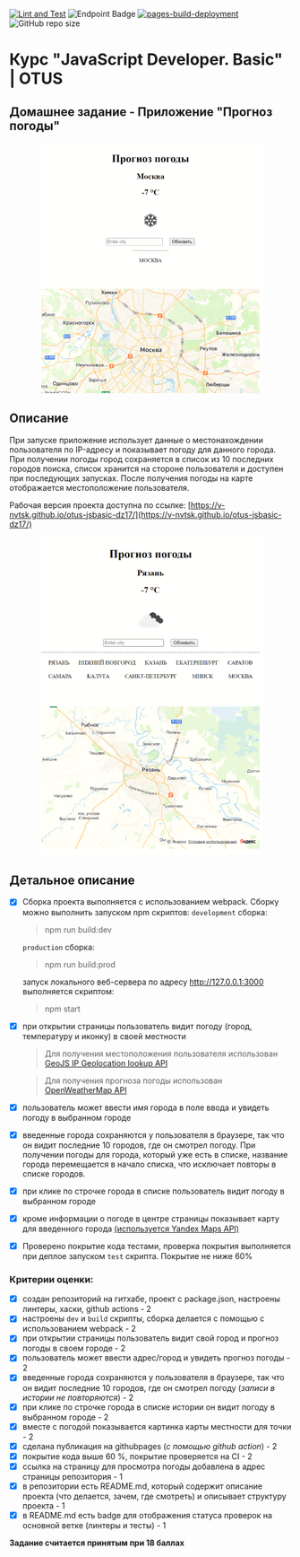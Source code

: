 [![Lint and Test](https://github.com/v-nvtsk/otus-jsbasic-dz17/actions/workflows/lint-test.yaml/badge.svg)](https://github.com/v-nvtsk/otus-jsbasic-dz17/actions/workflows/lint-test.yaml) ![Endpoint Badge](https://img.shields.io/endpoint?url=https%3A%2F%2Fgist.githubusercontent.com%2Fv-nvtsk%2Ff9b687636482339cabd6a8c4b369f3eb%2Fraw%2F5b37c0f7db750b9cb7e6d9636255eac06579726b%2Fotus-jsbasic-dz17-junit-tests.json) [![pages-build-deployment](https://github.com/v-nvtsk/otus-jsbasic-dz17/actions/workflows/pages/pages-build-deployment/badge.svg?branch=gh-pages)](https://github.com/v-nvtsk/otus-jsbasic-dz17/actions/workflows/pages/pages-build-deployment) ![GitHub repo size](https://img.shields.io/github/repo-size/v-nvtsk/otus-jsbasic-dz17)

# Курс "JavaScript Developer. Basic" | OTUS

## Домашнее задание - Приложение "Прогноз погоды"

<center> <img src="./docs/image.png" width="400" /> </center>

## Описание

При запуске приложение использует данные о местонахождении пользователя по IP-адресу и показывает погоду для данного города.
При получении погоды город сохраняется в список из 10 последних городов поиска, список хранится на стороне пользователя и доступен при последующих запусках.
После получения погоды на карте отображается местоположение пользователя.

Рабочая версия проекта доступна по ссылке: [https://v-nvtsk.github.io/otus-jsbasic-dz17/](https://v-nvtsk.github.io/otus-jsbasic-dz17/)

<center> <img src="./docs/image2.png" width="400" /> </center>

## Детальное описание

- [x] Сборка проекта выполняется с использованием webpack. Сборку можно выполнить запуском npm скриптов:
  `development` сборка:

  > npm run build:dev

  `production` сборка:

  > npm run build:prod

  запуск локального веб-сервера по адресу http://127.0.0.1:3000 выполняется скриптом:

  > npm start


- [x] при открытии страницы пользователь видит погоду (город, температуру и иконку) в своей местности

  > Для получения местоположения пользователя использован [GeoJS IP Geolocation lookup API](https://www.geojs.io/docs/v1/endpoints/geo/)

  > Для получения прогноза погоды использован [OpenWeatherMap API](https://openweathermap.org/current 'https://openweathermap.org/current')

- [x] пользователь может ввести имя города в поле ввода и увидеть погоду в выбранном городе
- [x] введенные города сохраняются у пользователя в браузере, так что он видит последние 10 городов, где он смотрел погоду. При получении погоды для города, который уже есть в списке, название города перемещается в начало списка, что исключает повторы в списке городов. 
- [x] при клике по строчке города в списке пользователь видит погоду в выбранном городе
- [x] кроме информации о погоде в центре страницы показывает карту для введенного города [(используется Yandex Maps API)](https://yandex.ru/dev/jsapi30/doc/ru/?from=mapsapi)

- [x] Проверено покрытие кода тестами, проверка покрытия выполняется при деплое запуском `test` скрипта. Покрытие не ниже 60%

### Критерии оценки:

- [x] создан репозиторий на гитхабе, проект c package.json, настроены линтеры, хаски, github actions - 2
- [x] настроены `dev` и `build` скрипты, сборка делается с помощью с использованием webpack - 2
- [x] при открытии страницы пользователь видит свой город и прогноз погоды в своем городе - 2
- [x] пользователь может ввести адрес/город и увидеть прогноз погоды - 2
- [x] введенные города сохраняются у пользователя в браузере, так что он видит последние 10 городов, где он смотрел погоду (_записи в истории не повторяются_) - 2
- [x] при клике по строчке города в списке истории он видит погоду в выбранном городе - 2
- [x] вместе с погодой показывается картинка карты местности для точки - 2
- [x] сделана публикация на githubpages (_с помощью github action_) - 2
- [x] покрытие кода выше 60 %, покрытие проверяется на CI - 2
- [x] ссылка на страницу для просмотра погоды добавлена в адрес страницы репозитория - 1
- [x] в репозитории есть README.md, который содержит описание проекта (что делается, зачем, где смотреть) и описывает структуру проекта - 1
- [x] в README.md есть badge для отображения статуса проверок на основной ветке (линтеры и тесты) - 1

**Задание считается принятым при 18 баллах**
